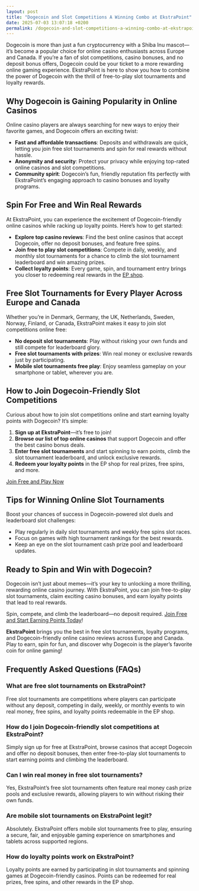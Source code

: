 ```yaml
---
layout: post
title: "Dogecoin and Slot Competitions A Winning Combo at EkstraPoint"
date: 2025-07-03 13:07:18 +0200
permalink: /dogecoin-and-slot-competitions-a-winning-combo-at-ekstrapoint/
---
```

Dogecoin is more than just a fun cryptocurrency with a Shiba Inu mascot—it’s become a popular choice for online casino enthusiasts across Europe and Canada. If you’re a fan of slot competitions, casino bonuses, and no deposit bonus offers, Dogecoin could be your ticket to a more rewarding online gaming experience. EkstraPoint is here to show you how to combine the power of Dogecoin with the thrill of free-to-play slot tournaments and loyalty rewards.

## Why Dogecoin is Gaining Popularity in Online Casinos

Online casino players are always searching for new ways to enjoy their favorite games, and Dogecoin offers an exciting twist:

- **Fast and affordable transactions**: Deposits and withdrawals are quick, letting you join free slot tournaments and spin for real rewards without hassle.
- **Anonymity and security**: Protect your privacy while enjoying top-rated online casinos and slot competitions.
- **Community spirit**: Dogecoin’s fun, friendly reputation fits perfectly with EkstraPoint’s engaging approach to casino bonuses and loyalty programs.

## Spin For Free and Win Real Rewards

At EkstraPoint, you can experience the excitement of Dogecoin-friendly online casinos while racking up loyalty points. Here’s how to get started:

- **Explore top casino reviews**: Find the best online casinos that accept Dogecoin, offer no deposit bonuses, and feature free spins.
- **Join free to play slot competitions**: Compete in daily, weekly, and monthly slot tournaments for a chance to climb the slot tournament leaderboard and win amazing prizes.
- **Collect loyalty points**: Every game, spin, and tournament entry brings you closer to redeeming real rewards in the [EP shop](https://ekstrapoint.com/shop).

## Free Slot Tournaments for Every Player Across Europe and Canada

Whether you’re in Denmark, Germany, the UK, Netherlands, Sweden, Norway, Finland, or Canada, EkstraPoint makes it easy to join slot competitions online free:

- **No deposit slot tournaments**: Play without risking your own funds and still compete for leaderboard glory.
- **Free slot tournaments with prizes**: Win real money or exclusive rewards just by participating.
- **Mobile slot tournaments free play**: Enjoy seamless gameplay on your smartphone or tablet, wherever you are.

## How to Join Dogecoin-Friendly Slot Competitions

Curious about how to join slot competitions online and start earning loyalty points with Dogecoin? It’s simple:

1. **Sign up at EkstraPoint**—it’s free to join!
2. **Browse our list of top online casinos** that support Dogecoin and offer the best casino bonus deals.
3. **Enter free slot tournaments** and start spinning to earn points, climb the slot tournament leaderboard, and unlock exclusive rewards.
4. **Redeem your loyalty points** in the EP shop for real prizes, free spins, and more.

[Join Free and Play Now](https://ekstrapoint.com/competitions)

## Tips for Winning Online Slot Tournaments

Boost your chances of success in Dogecoin-powered slot duels and leaderboard slot challenges:

- Play regularly in daily slot tournaments and weekly free spins slot races.
- Focus on games with high tournament rankings for the best rewards.
- Keep an eye on the slot tournament cash prize pool and leaderboard updates.

## Ready to Spin and Win with Dogecoin?

Dogecoin isn’t just about memes—it’s your key to unlocking a more thrilling, rewarding online casino journey. With EkstraPoint, you can join free-to-play slot tournaments, claim exciting casino bonuses, and earn loyalty points that lead to real rewards.

Spin, compete, and climb the leaderboard—no deposit required. [Join Free and Start Earning Points Today](https://ekstrapoint.com/competitions)!

**EkstraPoint** brings you the best in free slot tournaments, loyalty programs, and Dogecoin-friendly online casino reviews across Europe and Canada. Play to earn, spin for fun, and discover why Dogecoin is the player’s favorite coin for online gaming!

## Frequently Asked Questions (FAQs)

### What are free slot tournaments on EkstraPoint?

Free slot tournaments are competitions where players can participate without any deposit, competing in daily, weekly, or monthly events to win real money, free spins, and loyalty points redeemable in the EP shop.

### How do I join Dogecoin-friendly slot competitions at EkstraPoint?

Simply sign up for free at EkstraPoint, browse casinos that accept Dogecoin and offer no deposit bonuses, then enter free-to-play slot tournaments to start earning points and climbing the leaderboard.

### Can I win real money in free slot tournaments?

Yes, EkstraPoint’s free slot tournaments often feature real money cash prize pools and exclusive rewards, allowing players to win without risking their own funds.

### Are mobile slot tournaments on EkstraPoint legit?

Absolutely. EkstraPoint offers mobile slot tournaments free to play, ensuring a secure, fair, and enjoyable gaming experience on smartphones and tablets across supported regions.

### How do loyalty points work on EkstraPoint?

Loyalty points are earned by participating in slot tournaments and spinning games at Dogecoin-friendly casinos. Points can be redeemed for real prizes, free spins, and other rewards in the EP shop.

<script type="application/ld+json">
{
  "@context": "https://schema.org",
  "@type": "BlogPosting",
  "headline": "Dogecoin and Slot Competitions A Winning Combo at EkstraPoint",
  "description": "Discover how Dogecoin enhances your online casino experience with free-to-play slot tournaments, loyalty rewards, and no deposit bonuses at EkstraPoint. Join slot competitions across Europe and Canada.",
  "image": "https://ekstrapoint.com/assets/images/dogecoin-slot-competitions.jpg",
  "author": {
    "@type": "Person",
    "name": "EkstraPoint"
  },
  "publisher": {
    "@type": "Person",
    "name": "EkstraPoint"
  },
  "datePublished": "2024-06-01",
  "dateModified": "2024-06-01",
  "mainEntityOfPage": {
    "@type": "WebPage",
    "@id": "https://ekstrapoint.com/blog/dogecoin-and-slot-competitions"
  },
  "keywords": "casino bonus, no deposit bonus, free spins, online casino reviews, EkstraPoint, free to play, free slot tournaments, slot competitions, online slot tournaments, free-to-play slot tournaments, slot tournament leaderboard, daily slot tournaments, weekly slot tournaments, monthly slot tournaments, no deposit slot tournament, live slot tournaments, social slot tournaments, free spins tournaments, slot duels competition, leaderboard slot challenge, free slot tournaments win real money, daily free spins tournament, multiplayer slot duels online, free casino slot competitions no entry fee, mobile slot tournaments free play, free slot leaderboard races, loyalty points, play-to-earn, slot tournament cash prize pool, free spins leaderboard competition, real money free slot competitions, free slot competitions with prizes, play slots competition online free, free slot tournament leaderboard ranking, weekly free spins slot races, no deposit leaderboard slots challenge, free to enter slot tournament, what are free slot tournaments, how do slot tournaments work, can you win money in free slot tournaments, how to join slot competitions online, best free slot tournaments today, are mobile slot tournaments legit, what is a slot tournament leaderboard, how to get leaderboard points in slot competitions, do free slot tournaments have cash prizes, tips for winning online slot tournaments",
  "about": {
    "@type": "Thing",
    "name": "Dogecoin, slot competitions, EkstraPoint, online casinos, loyalty programs"
  }
}
</script>

<script type="application/ld+json">
{
  "@context": "https://schema.org",
  "@type": "FAQPage",
  "mainEntity": [
    {
      "@type": "Question",
      "name": "What are free slot tournaments on EkstraPoint?",
      "acceptedAnswer": {
        "@type": "Answer",
        "text": "Free slot tournaments are competitions where players can participate without any deposit, competing in daily, weekly, or monthly events to win real money, free spins, and loyalty points redeemable in the EP shop."
      }
    },
    {
      "@type": "Question",
      "name": "How do I join Dogecoin-friendly slot competitions at EkstraPoint?",
      "acceptedAnswer": {
        "@type": "Answer",
        "text": "Simply sign up for free at EkstraPoint, browse casinos that accept Dogecoin and offer no deposit bonuses, then enter free-to-play slot tournaments to start earning points and climbing the leaderboard."
      }
    },
    {
      "@type": "Question",
      "name": "Can I win real money in free slot tournaments?",
      "acceptedAnswer": {
        "@type": "Answer",
        "text": "Yes, EkstraPoint’s free slot tournaments often feature real money cash prize pools and exclusive rewards, allowing players to win without risking their own funds."
      }
    },
    {
      "@type": "Question",
      "name": "Are mobile slot tournaments on EkstraPoint legit?",
      "acceptedAnswer": {
        "@type": "Answer",
        "text": "Absolutely. EkstraPoint offers mobile slot tournaments free to play, ensuring a secure, fair, and enjoyable gaming experience on smartphones and tablets across supported regions."
      }
    },
    {
      "@type": "Question",
      "name": "How do loyalty points work on EkstraPoint?",
      "acceptedAnswer": {
        "@type": "Answer",
        "text": "Loyalty points are earned by participating in slot tournaments and spinning games at Dogecoin-friendly casinos. Points can be redeemed for real prizes, free spins, and other rewards in the EP shop."
      }
    }
  ]
}
</script>